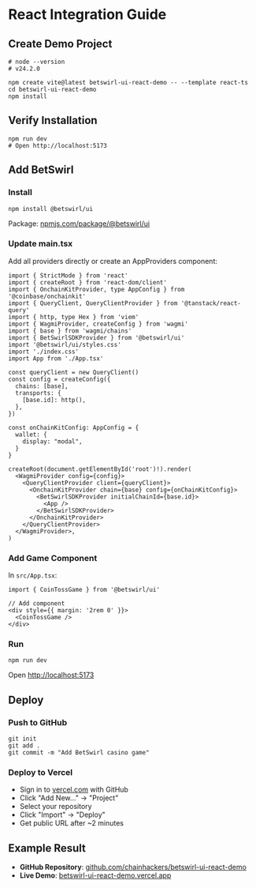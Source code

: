 # React Integration Guide

## Create Demo Project

```shell
# node --version
# v24.2.0

npm create vite@latest betswirl-ui-react-demo -- --template react-ts
cd betswirl-ui-react-demo
npm install
```

## Verify Installation

```shell
npm run dev
# Open http://localhost:5173
```

## Add BetSwirl

### Install

```shell
npm install @betswirl/ui
```

Package: [npmjs.com/package/@betswirl/ui](https://www.npmjs.com/package/@betswirl/ui)

### Update main.tsx

Add all providers directly or create an AppProviders component:

```tsx
import { StrictMode } from 'react'
import { createRoot } from 'react-dom/client'
import { OnchainKitProvider, type AppConfig } from '@coinbase/onchainkit'
import { QueryClient, QueryClientProvider } from '@tanstack/react-query'
import { http, type Hex } from 'viem'
import { WagmiProvider, createConfig } from 'wagmi'
import { base } from 'wagmi/chains'
import { BetSwirlSDKProvider } from '@betswirl/ui'
import '@betswirl/ui/styles.css'
import './index.css'
import App from './App.tsx'

const queryClient = new QueryClient()
const config = createConfig({
  chains: [base],
  transports: {
    [base.id]: http(),
  },
})

const onChainKitConfig: AppConfig = {
  wallet: {
    display: "modal",
  }
}

createRoot(document.getElementById('root')!).render(
  <WagmiProvider config={config}>
    <QueryClientProvider client={queryClient}>
      <OnchainKitProvider chain={base} config={onChainKitConfig}>
        <BetSwirlSDKProvider initialChainId={base.id}>
          <App />
        </BetSwirlSDKProvider>
      </OnchainKitProvider>
    </QueryClientProvider>
  </WagmiProvider>,
)
```

### Add Game Component

In `src/App.tsx`:

```tsx
import { CoinTossGame } from '@betswirl/ui'

// Add component
<div style={{ margin: '2rem 0' }}>
  <CoinTossGame />
</div>
```

### Run

```shell
npm run dev
```

Open [http://localhost:5173](http://localhost:5173)

## Deploy

### Push to GitHub

```shell
git init
git add .
git commit -m "Add BetSwirl casino game"
```

### Deploy to Vercel

* Sign in to [vercel.com](https://vercel.com) with GitHub
* Click "Add New..." → "Project"
* Select your repository
* Click "Import" → "Deploy"
* Get public URL after ~2 minutes

## Example Result

* **GitHub Repository**: [github.com/chainhackers/betswirl-ui-react-demo](https://github.com/chainhackers/betswirl-ui-react-demo)
* **Live Demo**: [betswirl-ui-react-demo.vercel.app](https://betswirl-ui-react-demo.vercel.app)

